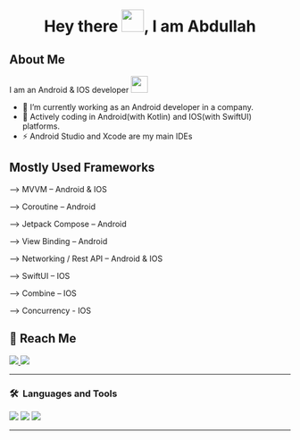 
<h1 align="center">Hey there <img src="https://media.giphy.com/media/hvRJCLFzcasrR4ia7z/giphy.gif" width="40">, I am Abdullah </h1>


## About Me 

I am an Android & IOS developer <img src="https://media.giphy.com/media/WUlplcMpOCEmTGBtBW/giphy.gif" width="30"> 

- 🔭 I’m currently working as an Android developer in a company.
- 🌱 Actively coding in Android(with Kotlin) and IOS(with SwiftUI) platforms.
- ⚡ Android Studio and Xcode are my main IDEs

## Mostly Used Frameworks


--> MVVM – Android & IOS

--> Coroutine – Android

--> Jetpack Compose – Android

--> View Binding – Android

--> Networking / Rest API – Android & IOS

--> SwiftUI – IOS

--> Combine – IOS

--> Concurrency - IOS

## 🚕 Reach Me 

<p >
  <a href="https://www.linkedin.com/in/akardas16">
    <img src="https://skillicons.dev/icons?i=linkedin" />
  </a>
  
  <a href="https://twitter.com/akardas16">
    <img src="https://skillicons.dev/icons?i=twitter" />
  </a>
  

</p>



---

### 🛠 &nbsp;Languages and Tools 

<p>
 <img src="https://skillicons.dev/icons?i=kotlin" />
 <img src="https://skillicons.dev/icons?i=java" />
 <img src="https://skillicons.dev/icons?i=swift" />

---


